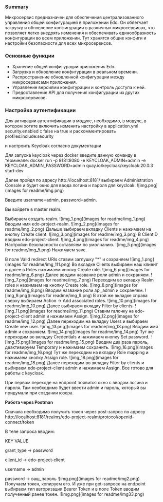 ### Summary

Микросервис предназначен для обеспечения централизованного управления общей конфигурацией в приложении Edo. Он облегчает загрузку и обновление конфигурации в различных микросервисах, что позволяет легко внедрять изменения и обеспечивать единообразность конфигурации во всем приложении. Тут хранятся общие конфиги и настройки безопасности для всех микросервисов.

### Основные функции
- Хранение общей конфигурации приложения Edo.
- Загрузка и обновление конфигурации в реальном времени.
- Распространение обновленной конфигурации между микросервисами приложения.
- Управление версиями конфигурации и контроль доступа к ней.
- Предоставление API для получения конфигурации из других микросервисов.

### Настройка аутентификации
Для активации аутентификации в модуле, необходимо, в модуле, в котором хотите включить
изменить настройку в application.yml security.enabled с false на true и раскомментировать profiles:include:security

и настроить Keycloak согласно документации

Для запуска keycloak через docker введите данную команду в терминале:
docker run -p 8181:8080 -e KEYCLOAK_ADMIN=admin -e KEYCLOAK_ADMIN_PASSWORD=admin quay.io/keycloak/keycloak:20.0.3
start-dev

Далее пройдя по адресу http://localhost:8181/ выбираем Administration Console и будет окно для ввода логина и пароля для
keycloak.
![img.png](images for readme/img.png)

Введите username=admin, password=admin.

Вы войдете в master realm.

Выбираем создать realm.
![img_1.png](images for readme/img_1.png)
Вводим имя edo-project-realm.
![img_2.png](images for readme/img_2.png)
Дальше выбираем вкладку Clients и нажимаем на кнопку Create client.
![img_3.png](images for readme/img_3.png)
В ClientID вводим edo-project-client.
![img_4.png](images for readme/img_4.png)
Настройки безопасности оставляем по умолчанию.
![img_5.png](images for readme/img_5.png)
Нажимаем save.

В поле Valid redirect URIs ставим заглушку "*" и сохраняем
![img_1.png](images for readme/img_111.png)
Во вкладке Clients выбираем наш клиент и далее в Roles нажимаем кнопку Create role.
![img_6.png](images for readme/img_6.png)
Далее вводим название роли admin и сохраняем.
![img_7.png](images for readme/img_7.png)
Переходим во вкладку Realm roles и нажимаем на кнопку Create role.
![img_8.png](images for readme/img_8.png)
Вводим название роли api_admin и сохраняем.
![img_9.png](images for readme/img_9.png)
В этой же вкладке справа сверху выбираем Action -> Add associated roles.
![img_10.png](images for readme/img_10.png)
Далее выбираем вкладку Filter by clients.
![img_11.png](images for readme/img_11.png)
Ставим галочку на edo-project-client admin и нажимаем Assign.
![img_12.png](images for readme/img_12.png)
Далее переходим на вкладку Users и выбираем Create new user.
![img_13.png](images for readme/img_13.png)
Вводим имя admin и сохраняем.
![img_14.png](images for readme/img_14.png)
Тут же переходим во вкладку Credentials и нажимаем кнопку Set password.
![img_15.png](images for readme/img_15.png)
Вводим два раза пароль, деактивируем Temporary и нажимаем сохранить.
![img_16.png](images for readme/img_16.png)
Тут же переходим на вкладку Role mapping и нажимаем кнопку Assign role.
![img_18.png](images for readme/img_18.png)
Далее переходим во вкладку Filter by clients и выбираем edo-project-client admin и нажимаем Assign.
Все готово для работы с keycloak.

При первом переходе на endpoint появится окно с вводом логина и пароля. 
Там необходимо будет ввести admin и пароль, который вы придумали при создании юзера.

**Работа через Postman**

Сначала необходимо получить токен через post-запрос 
по адресу http://localhost:8181/realms/edo-project-realm/protocol/openid-connect/token

В теле запроса вводим:

KEY      VALUE

grant_type -> password

client_id -> edo-project-client

username -> admin

password -> ваш_пароль
![img.png](images for readme/img2.png)
Получаем токен, копируем его.
И уже при get-запросе на endpoint выбираем тип авторизации Bearer Token и в поле Token
вводим полученный ранее токен.
![img.png](images for readme/img33.png)
